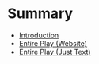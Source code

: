 # Summary

* [Introduction](README.md)
* [Entire Play \(Website\)](entire_play.html)
* [Entire Play \(Just Text\)](chapter1.md)

